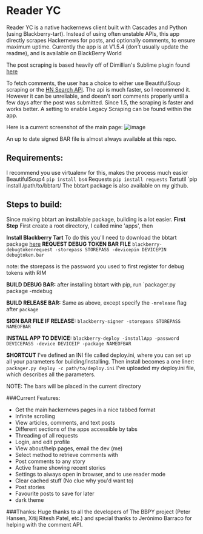 Reader YC
==


Reader YC is a native hackernews client built with Cascades and Python (using Blackberry-tart). Instead of using often unstable APIs, this app directly scrapes Hackernews for posts, and optionally comments, to ensure maximum uptime. Currently the app is at V1.5.4 (don't usually update the readme), and is available on BlackBerry World

The post scraping is based heavily off of Dimillian's Sublime plugin found [here](https://github.com/Dimillian/Sublime-Hacker-News-Reader)

To fetch comments, the user has a choice to either use BeautifulSoup scraping or the [HN Search API](https://hn.algolia.com). The api is much faster, so I recommend it. However it can be unreliable, and doesn't sort comments properly until a few days after the post was submitted. 
Since 1.5, the scraping is faster and works better. A setting to enable Legacy Scraping can be found within the app.


Here is a current screenshot of the main page:
![image](https://raw.github.com/krruzic/Reader-YC/master/screenshot.png)

An up to date signed BAR file is almost always available at this repo.
## Requirements:
I recommend you use virtualenv for this, makes the process much easier
BeautifulSoup4
    `pip install bs4`
Requests
    `pip install requests`
Tartutil
    `pip install /path/to/bbtart/
The bbtart package is also available on my github.
## Steps to build:
Since making bbtart an installable package, building is a lot easier.
**First Step**
First create a root directory, I called mine 'apps', then

**Install Blackberry Tart**
To do this you'll need to download the bbtart package [here](https://github.com/krruzic/BlackBerry-Tart/)
**REQUEST DEBUG TOKEN BAR FILE**
`blackberry-debugtokenrequest -storepass STOREPASS -devicepin DEVICEPIN debugtoken.bar`

note: the storepass is the password you used to first register for debug tokens with RIM

**BUILD DEBUG BAR:**
after installing bbtart with pip, run `packager.py package -mdebug

**BUILD RELEASE BAR:**
Same as above, except specify the `-mrelease` flag after `package`

**SIGN BAR FILE IF RELEASE:**
`blackberry-signer -storepass STOREPASS NAMEOFBAR`

**INSTALL APP TO DEVICE:**
`blackberry-deploy -installApp -password DEVICEPASS -device DEVICEIP -package NAMEOFBAR`


**SHORTCUT**
I've defined an INI file called deploy.ini, where you can set up all your parameters for building/installing.
Then install becomes a one liner: `packager.py deploy -c path/to/deploy.ini`
I've uploaded my deploy.ini file, which describes all the parameters.

NOTE: The bars will be placed in the current directory

###Current Features:
* Get the main hackernews pages in a nice tabbed format
* Infinite scrolling
* View articles, comments, and text posts
* Different sections of the apps accessible by tabs
* Threading of all requests
* Login, and edit profile
* View about/help pages, email the dev (me)
* Select method to retrieve comments with
* Post comments to any story
* Active frame showing recent stories
* Settings to always open in browser, and to use reader mode
* Clear cached stuff (No clue why you'd want to)
* Post stories
* Favourite posts to save for later
* dark theme

###Thanks:
    Huge thanks to all the developers of The BBPY project (Peter Hansen, Xitij Ritesh Patel, etc.) and special thanks to  Jerónimo Barraco for helping with the comment API.
